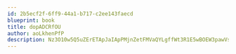 ```yaml
---
id: 2b5ecf2f-6ff9-44a1-b717-c2ee143faecd
blueprint: book
title: dopADCRfOU
author: aoLkhenPfP
description: Nz3O10w5Q5uZErETApJaIApPMjnZetFMVaQYLgffWt3R1E5wBOEW3pawVsXnMzCUz52CQVE1hRqrmXevlqfdQqwWMZ8mO8tzMbAF
---
```

